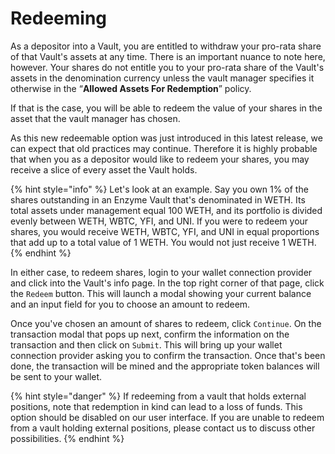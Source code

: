 # Redeeming

As a depositor into a Vault, you are entitled to withdraw your pro-rata share of that Vault's assets at any time. There is an important nuance to note here, however. Your shares do not entitle you to your pro-rata share of the Vault's assets in the denomination currency unless the vault manager specifies it otherwise in the “**Allowed Assets For Redemption**” policy.

If that is the case, you will be able to redeem the value of your shares in the asset that the vault manager has chosen.&#x20;

As this new redeemable option was just introduced in this latest release, we can expect that old practices may continue. Therefore it is highly probable that when you as a depositor would like to redeem your shares, you may receive a slice of every asset the Vault holds.

{% hint style="info" %}
Let's look at an example. Say you own 1% of the shares outstanding in an Enzyme Vault that's denominated in WETH. Its total assets under management equal 100 WETH, and its portfolio is divided evenly between WETH, WBTC, YFI, and UNI. If you were to redeem your shares, you would receive WETH, WBTC, YFI, and UNI in equal proportions that add up to a total value of 1 WETH. You would not just receive 1 WETH.
{% endhint %}

In either case, to redeem shares, login to your wallet connection provider and click into the Vault's info page. In the top right corner of that page, click the `Redeem` button. This will launch a modal showing your current balance and an input field for you to choose an amount to redeem.

Once you've chosen an amount of shares to redeem, click `Continue`. On the transaction modal that pops up next, confirm the information on the transaction and then click on `Submit`. This will bring up your wallet connection provider asking you to confirm the transaction. Once that's been done, the transaction will be mined and the appropriate token balances will be sent to your wallet.

{% hint style="danger" %}
If redeeming from a vault that holds external positions, note that redemption in kind can lead to a loss of funds. This option should be disabled on our user interface. If you are unable to redeem from a vault holding external positions, please contact us to discuss other possibilities.
{% endhint %}



